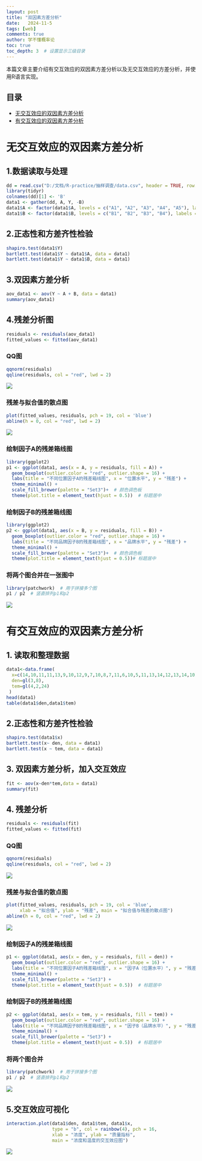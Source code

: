 ```yaml
---
layout: post
title: "双因素方差分析"
date:   2024-11-5
tags: [web]
comments: true
author: 学不懂概率论
toc: true
toc_depth: 3  # 设置显示三级目录
---
```


本篇文章主要介绍有交互效应的双因素方差分析以及无交互效应的方差分析，并使用R语言实现。


<!-- more -->

## 目录

- [无交互效应的双因素方差分析](#无交互效应的双因素方差分析)
- [有交互效应的双因素方差分析](#无交互效应的双因素方差分析)
  

# 无交互效应的双因素方差分析

## 1.数据读取与处理
```r
dd = read.csv("D:/文档/R-practice/抽样调查/data.csv", header = TRUE, row.names = NULL)
library(tidyr)
colnames(dd)[1] <- 'B'
data1 <- gather(dd, A, Y, -B)
data1$A <- factor(data1$A, levels = c("A1", "A2", "A3", "A4", "A5"), labels = c(1:5))
data1$B <- factor(data1$B, levels = c("B1", "B2", "B3", "B4"), labels = c(1:4))
```
## 2.正态性和方差齐性检验
```r
shapiro.test(data1$Y)
bartlett.test(data1$Y ~ data1$A, data = data1)
bartlett.test(data1$Y ~ data1$B, data = data1)
```
## 3.双因素方差分析
```r
aov_data1 <- aov(Y ~ A + B, data = data1)
summary(aov_data1)
```
## 4.残差分析图
```r
residuals <- residuals(aov_data1)
fitted_values <- fitted(aov_data1)
```
### QQ图
```r
qqnorm(residuals)
qqline(residuals, col = "red", lwd = 2)
```
![](https://cdn.jsdelivr.net/gh/azure2870/zyf.github.io/zyf.github.io/images/20241210224909.png)

### 残差与拟合值的散点图
```r
plot(fitted_values, residuals, pch = 19, col = 'blue')
abline(h = 0, col = "red", lwd = 2)
```
![](https://cdn.jsdelivr.net/gh/azure2870/zyf.github.io/zyf.github.io/images/20241210224930.png)
###  绘制因子A的残差箱线图
```r
library(ggplot2)
p1 <- ggplot(data1, aes(x = A, y = residuals, fill = A)) + 
  geom_boxplot(outlier.color = "red", outlier.shape = 16) + 
  labs(title = "不同位置因子A的残差箱线图", x = "位置水平", y = "残差") +
  theme_minimal() +
  scale_fill_brewer(palette = "Set3")+  # 颜色调色板
  theme(plot.title = element_text(hjust = 0.5))  # 标题居中
```
###  绘制因子B的残差箱线图
```r
library(ggplot2)
p2 <- ggplot(data1, aes(x = B, y = residuals, fill = B)) + 
  geom_boxplot(outlier.color = "red", outlier.shape = 16) + 
  labs(title = "不同品牌因子B的残差箱线图", x = "品牌水平", y = "残差") +
  theme_minimal() +
  scale_fill_brewer(palette = "Set3")+  # 颜色调色板
  theme(plot.title = element_text(hjust = 0.5))# 标题居中
```
### 将两个图合并在一张图中
```r
library(patchwork)  # 用于拼接多个图
p1 / p2  # 竖直排列p1和p2
```
![](https://cdn.jsdelivr.net/gh/azure2870/zyf.github.io/zyf.github.io/images/20241210224944.png)
# 有交互效应的双因素方差分析

## 1. 读取和整理数据
```r
data1<-data.frame(
  x=c(14,10,11,11,13,9,10,12,9,7,10,8,7,11,6,10,5,11,13,14,12,13,14,10),
  den=gl(3,8),
  tem=gl(4,2,24)
 )
head(data1)
table(data1$den,data1$tem)
```
## 2.正态性和方差齐性检验
```r
shapiro.test(data1$x)
bartlett.test(x~ den, data = data1)
bartlett.test(x ~ tem, data = data1)
```
## 3. 双因素方差分析，加入交互效应
```r
fit <- aov(x~den*tem,data = data1)
summary(fit)
```
## 4. 残差分析
```r
residuals <- residuals(fit)
fitted_values <- fitted(fit)
```
### QQ图
```r
qqnorm(residuals)
qqline(residuals, col = "red", lwd = 2)
```
![](https://cdn.jsdelivr.net/gh/azure2870/zyf.github.io/zyf.github.io/images/20241210225601.png)
### 残差与拟合值的散点图
```r
plot(fitted_values, residuals, pch = 19, col = 'blue',
     xlab = "拟合值", ylab = "残差", main = "拟合值与残差的散点图")
abline(h = 0, col = "red", lwd = 2)
```
![](https://cdn.jsdelivr.net/gh/azure2870/zyf.github.io/zyf.github.io/images/20241210225614.png)

### 绘制因子A的残差箱线图
```r
p1 <- ggplot(data1, aes(x = den, y = residuals, fill = den)) + 
  geom_boxplot(outlier.color = "red", outlier.shape = 16) + 
  labs(title = "不同位置因子A的残差箱线图", x = "因子A（位置水平）", y = "残差") +
  theme_minimal() +
  scale_fill_brewer(palette = "Set3") + 
  theme(plot.title = element_text(hjust = 0.5))  # 标题居中
```
### 绘制因子B的残差箱线图
```r
p2 <- ggplot(data1, aes(x = tem, y = residuals, fill = tem)) + 
  geom_boxplot(outlier.color = "red", outlier.shape = 16) + 
  labs(title = "不同品牌因子B的残差箱线图", x = "因子B（品牌水平）", y = "残差") +
  theme_minimal() +
  scale_fill_brewer(palette = "Set3") + 
  theme(plot.title = element_text(hjust = 0.5))  # 标题居中
```
### 将两个图合并
```r
library(patchwork)  # 用于拼接多个图
p1 / p2  # 竖直排列p1和p2
```
![](https://cdn.jsdelivr.net/gh/azure2870/zyf.github.io/zyf.github.io/images/20241210225637.png)

## 5.交互效应可视化
```r
interaction.plot(data1$den, data1$tem, data1$x, 
                 type = "b", col = rainbow(4), pch = 16, 
                 xlab = "浓度", ylab = "质量指标", 
                 main = "浓度和温度的交互效应图")
```
![](https://cdn.jsdelivr.net/gh/azure2870/zyf.github.io/zyf.github.io/images/20241210225647.png)
